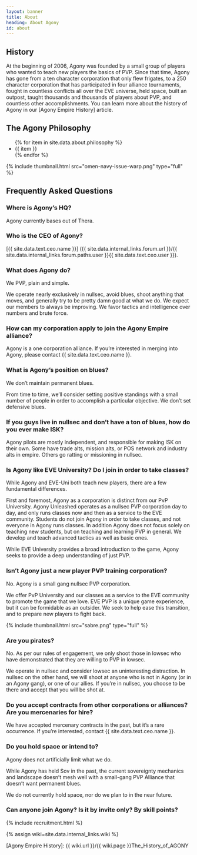 ```yaml
---
layout: banner
title: About
heading: About Agony
id: about
---
```


## History

At the beginning of 2006, Agony was founded by a small group of players
who wanted to teach new players the basics of PVP.
Since that time, Agony has gone from a ten character corporation
that only flew frigates, to a 250 character corporation
that has participated in four alliance tournaments,
fought in countless conflicts all over the EVE universe,
held space, built an outpost, taught thousands and thousands
of players about PVP, and countless other accomplishments.
You can learn more about the history of Agony
in our [Agony Empire History] article.

## The Agony Philosophy

<ul>
{% for item in site.data.about.philosophy %}
  <li>{{ item }}</li>
{% endfor %}
</ul>

{% include thumbnail.html src="omen-navy-issue-warp.png" type="full" %}

## Frequently Asked Questions

### Where is Agony’s HQ?

Agony currently bases out of Thera.

### Who is the CEO of Agony?

[{{ site.data.text.ceo.name }}]
({{ site.data.internal_links.forum.url }}/{{ site.data.internal_links.forum.paths.user }}{{ site.data.text.ceo.user }}).


### What does Agony do?

We PVP, plain and simple.

We operate nearly exclusively in nullsec, avoid blues,
shoot anything that moves, and generally
try to be pretty damn good at what we do.
We expect our members to always be improving.
We favor tactics and intelligence over numbers and brute force.

### How can my corporation apply to join the Agony Empire alliance?

Agony is a one corporation alliance.
If you’re interested in merging into Agony,
please contact {{ site.data.text.ceo.name }}.

### What is Agony’s position on blues?

We don’t maintain permanent blues.

From time to time, we’ll consider setting positive standings
with a small number of people in order to accomplish a particular objective.
We don’t set defensive blues.

### If you guys live in nullsec and don’t have a ton of blues, how do you ever make ISK?

Agony pilots are mostly independent,
and responsible for making ISK on their own.
Some have trade alts, mission alts, or POS network and industry alts in empire.
Others go ratting or missioning in nullsec.

### Is Agony like EVE University? Do I join in order to take classes?

While Agony and EVE-Uni both teach new players,
there are a few fundamental differences.

First and foremost, Agony as a corporation is distinct from our PvP University.
Agony Unleashed operates as a nullsec PVP corporation day to day,
and only runs classes now and then as a service to the EVE community.
Students do not join Agony in order to take classes,
and not everyone in Agony runs classes.
In addition Agony does not focus solely on teaching new students,
but on teaching and learning PVP in general.
We develop and teach advanced tactics as well as basic ones.

While EVE University provides a broad introduction to the game,
Agony seeks to provide a deep understanding of just PVP.

### Isn’t Agony just a new player PVP training corporation?

No.
Agony is a small gang nullsec PVP corporation.

We offer PvP University and our classes as a service to the EVE community
to promote the game that we love.
EVE PVP is a unique game experience, but it can be formidable as an outsider.
We seek to help ease this transition, and to prepare new players to fight back.

{% include thumbnail.html src="sabre.png" type="full" %}

### Are you pirates?

No.
As per our rules of engagement, we only shoot those in lowsec
who have demonstrated that they are willing to PVP in lowsec.

We operate in nullsec and consider lowsec an uninteresting distraction.
In nullsec on the other hand, we will shoot at anyone
who is not in Agony (or in an Agony gang), or one of our allies.
If you’re in nullsec, you choose to be there
and accept that you will be shot at.

### Do you accept contracts from other corporations or alliances? Are you mercenaries for hire?

We have accepted mercenary contracts in the past,
but it’s a rare occurrence.
If you’re interested, contact {{ site.data.text.ceo.name }}.

### Do you hold space or intend to?

Agony does not artificially limit what we do.

While Agony has held Sov in the past,
the current sovereignty mechanics and landscape doesn’t mesh well
with a small-gang PVP Alliance that doesn’t want permanent blues.

We do not currently hold space, nor do we plan to in the near future.

### Can anyone join Agony? Is it by invite only? By skill points?

<div>
  {% include recruitment.html %}
</div>

{% assign wiki=site.data.internal_links.wiki %}

[Agony Empire History]: {{ wiki.url }}/{{ wiki.page }}The_History_of_AGONY
